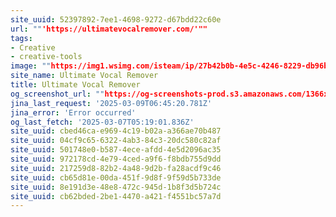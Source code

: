 ```yaml
---
site_uuid: 52397892-7ee1-4698-9272-d67bdd22c60e
url: ""'https://ultimatevocalremover.com/'""
tags:
- Creative
- creative-tools
image: ""https://img1.wsimg.com/isteam/ip/27b42b0b-4e5c-4246-8229-db96bd3bf24e/UVR_v5.6.png""
site_name: Ultimate Vocal Remover
title: Ultimate Vocal Remover
og_screenshot_url: ""https://og-screenshots-prod.s3.amazonaws.com/1366x768/80/false/3ae39f7831043a8dc43f85c87c0e4e34cc1a3148f6122ac3718291b1c7be6ac1.jpeg""
jina_last_request: '2025-03-09T06:45:20.781Z'
jina_error: 'Error occurred'
og_last_fetch: '2025-03-07T05:19:01.836Z'
site_uuid: cbed46ca-e969-4c19-b02a-a366ae70b487
site_uuid: 04cf9c65-6322-4ab3-84c3-20dc580c82af
site_uuid: 501748e0-b587-4ece-afdd-4e5d2096ac35
site_uuid: 972178cd-4e79-4ced-a9f6-f8bdb755d9dd
site_uuid: 217259d8-82b2-4a48-9d2b-fa28acdf9c46
site_uuid: cb65d81e-00da-451f-9d8f-9f59d5b733de
site_uuid: 8e191d3e-48e8-472c-945d-1b8f3d5b724c
site_uuid: cb62bded-2be1-4470-a421-f4551bc57a7d
---
```



